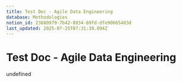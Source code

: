 ```yaml
---
title: Test Doc - Agile Data Engineering
database: Methodologies
notion_id: 23880979-7b42-8034-89fd-dfe90665403d
last_updated: 2025-07-25T07:31:19.094Z
---
```


# Test Doc - Agile Data Engineering

undefined